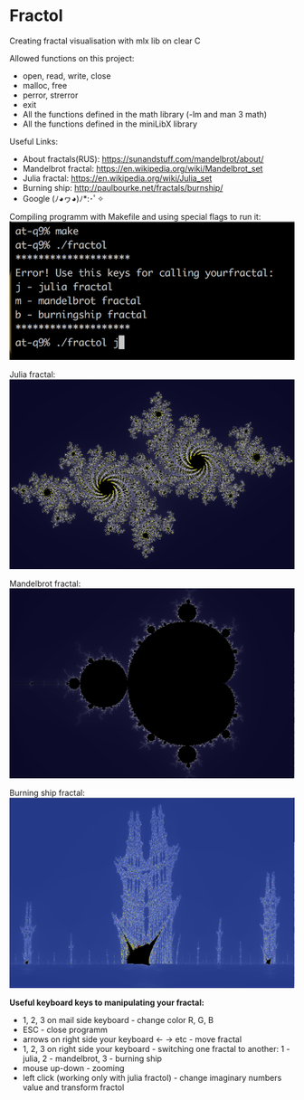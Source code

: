 # Fractol
Creating fractal visualisation with mlx lib on clear C

Allowed functions on this project:
- open, read, write, close
- malloc, free
- perror, strerror
- exit
- All the functions defined in the math library (-lm and man 3 math)
- All the functions defined in the miniLibX library

Useful Links:
- About fractals(RUS): https://sunandstuff.com/mandelbrot/about/
- Mandelbrot fractal: https://en.wikipedia.org/wiki/Mandelbrot_set
- Julia fractal: https://en.wikipedia.org/wiki/Julia_set
- Burning ship: http://paulbourke.net/fractals/burnship/
- Google (ﾉ◕ヮ◕)ﾉ*:･ﾟ✧

Compiling programm with Makefile and using special flags to run it:
<img src="img/Screen Shot 2019-11-28 at 08.53.33.png">

Julia fractal:
<img src="img/Screen Shot 2019-11-28 at 08.54.00.png">

Mandelbrot fractal:
<img src="img/Screen Shot 2019-11-28 at 08.54.13.png">

Burning ship fractal:
<img src="img/Screen Shot 2019-11-28 at 08.54.54.png">

<b>Useful keyboard keys to manipulating your fractal:</b>
- 1, 2, 3 on mail side keyboard - change color R, G, B
- ESC - close programm
- arrows on right side your keyboard <- -> etc - move fractal
- 1, 2, 3 on right side your keyboard - switching one fractal to another: 1 - julia, 2 - mandelbrot, 3 - burning ship
- mouse up-down - zooming
- left click (working only with julia fractol) - change imaginary numbers value and transform fractol

